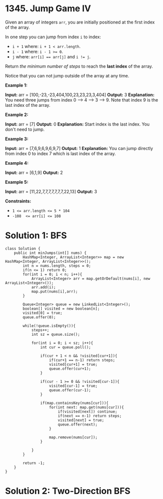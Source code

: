 # 1345. Jump Game IV
Given an array of integers  `arr`, you are initially positioned at the first index of the array.

In one step you can jump from index  `i`  to index:

-   `i + 1`  where: `i + 1 < arr.length`.
-   `i - 1`  where: `i - 1 >= 0`.
-   `j`  where:  `arr[i] == arr[j]`  and  `i != j`.

Return  _the minimum number of steps_  to reach the  **last index**  of the array.

Notice that you can not jump outside of the array at any time.

**Example 1:**

**Input:** arr = [100,-23,-23,404,100,23,23,23,3,404]
**Output:** 3
**Explanation:** You need three jumps from index 0 --> 4 --> 3 --> 9. Note that index 9 is the last index of the array.

**Example 2:**

**Input:** arr = [7]
**Output:** 0
**Explanation:** Start index is the last index. You don't need to jump.

**Example 3:**

**Input:** arr = [7,6,9,6,9,6,9,7]
**Output:** 1
**Explanation:** You can jump directly from index 0 to index 7 which is last index of the array.

**Example 4:**

**Input:** arr = [6,1,9]
**Output:** 2

**Example 5:**

**Input:** arr = [11,22,7,7,7,7,7,7,7,22,13]
**Output:** 3

**Constraints:**

-   `1 <= arr.length <= 5 * 104`
-   `-108  <= arr[i] <= 108`

# Solution 1: BFS
```
class Solution {
    public int minJumps(int[] nums) {
        HashMap<Integer, ArrayList<Integer>> map = new HashMap<Integer, ArrayList<Integer>>();
        int n = nums.length, steps = 0;
        if(n <= 1) return 0;
        for(int i = 0; i < n; i++){
            ArrayList<Integer> arr = map.getOrDefault(nums[i], new ArrayList<Integer>());
            arr.add(i);
            map.put(nums[i],arr);
        }
        
        Queue<Integer> queue = new LinkedList<Integer>();
        boolean[] visited = new boolean[n];
        visited[0] = true;
        queue.offer(0);
        
        while(!queue.isEmpty()){
            steps++;
            int sz = queue.size();
            
            for(int i = 0; i < sz; i++){
                int cur = queue.poll();
                
                if(cur + 1 < n && !visited[cur+1]){
                    if(cur+1 == n-1) return steps;
                    visited[cur+1] = true;
                    queue.offer(cur+1);
                }
                
                if(cur - 1 >= 0 && !visited[cur-1]){
                    visited[cur-1] = true;
                    queue.offer(cur-1);
                }
                
                if(map.containsKey(nums[cur])){
                    for(int next: map.get(nums[cur])){
                        if(visited[next]) continue;
                        if(next == n-1) return steps;
                        visited[next] = true;
                        queue.offer(next);
                    }

                    map.remove(nums[cur]);
                }
                
            }
        }
        
        return -1;
    }
}
```


# Solution 2: Two-Direction BFS
